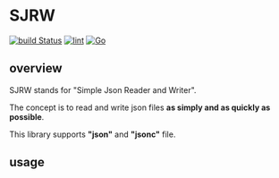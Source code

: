 # SJRW

[![build Status](https://github.com/suwakei/Shroom/workflows/build/badge.svg)](https://github.com/suwakei/Shroom/actions)
[![lint](https://github.com/suwakei/shroom/actions/workflows/lint.yml/badge.svg)](https://github.com/suwakei/shroom/actions/workflows/lint.yml)
[![Go](https://custom-icon-badges.herokuapp.com/badge/Go-00ADD8.svg?logo=Go&logoColor=white)]()

## overview

SJRW stands for "Simple Json Reader and Writer".

The concept is to read and write json files **as simply and as quickly as possible**.

This library supports **"json"** and **"jsonc"** file.
## usage